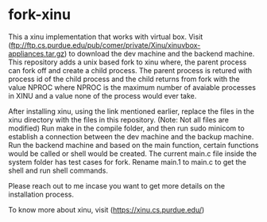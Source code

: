 # fork-xinu

This a xinu implementation that works with virtual box. Visit (ftp://ftp.cs.purdue.edu/pub/comer/private/Xinu/xinuvbox-appliances.tar.gz) to download the dev machine 
and the backend machine. This repository adds a unix based fork to xinu where, the parent process can fork off and create a child process. The parent process is retured with process id 
of the child process and the child returns from fork with the value NPROC where NPROC is the maximum number of avaiable processes in XINU and a value none of the
process would ever take. 

After installing xinu, using the link mentioned earlier, replace the files in the xinu directory with the files in this repository. (Note: Not all files are modified)
Run make in the compile folder, and then run sudo minicom to establish a connection between the dev machine and the backup machine. Run the backend machine and based on 
the main function, certain functions would be called or shell would be created. The current main.c file inside the system folder has test cases for fork. Rename main.1 to main.c 
to get the shell and run shell commands. 

Please reach out to me incase you want to get more details on the installation process. 

To know more about xinu, visit (https://xinu.cs.purdue.edu/)
